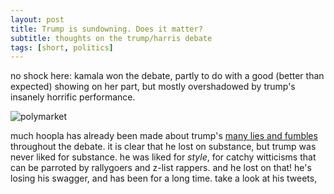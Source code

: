 ```yaml
---
layout: post
title: Trump is sundowning. Does it matter?
subtitle: thoughts on the trump/harris debate
tags: [short, politics]
---
```

no shock here: kamala won the debate, partly to do with a good (better than expected) showing on her part, but mostly overshadowed by trump's insanely horrific performance.

![polymarket](https://atxwang.github.io/assets/img/polymarket.png)

much hoopla has already been made about trump's [many lies and fumbles](https://www.npr.org/2024/09/11/g-s1-21932/fact-check-trump-harris-presidential-debate-2024) throughout the debate. it is clear that he lost on substance, but trump was never liked for substance. he was liked for *style*, for catchy witticisms that can be parroted by rallygoers and z-list rappers. and he lost on that! he's losing his swagger, and has been for a long time. take a look at his tweets, 
<!--stackedit_data:
eyJoaXN0b3J5IjpbLTExMDk0Nzc1NjgsLTczOTk1NTcxMiwxNT
Q1NTc5MzA1LC01ODU5ODIwMjFdfQ==
-->